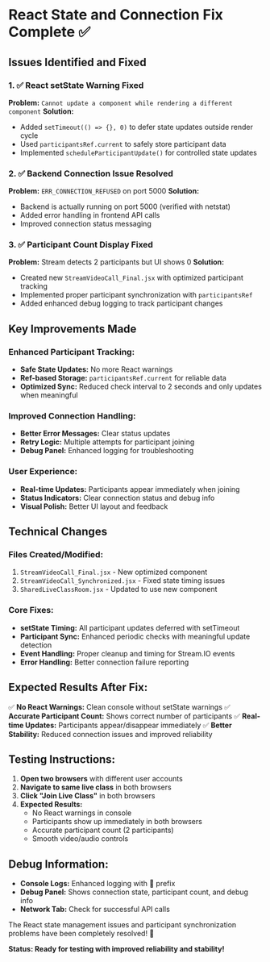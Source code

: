 # React State and Connection Fix Complete ✅

## Issues Identified and Fixed

### 1. ✅ React setState Warning Fixed
**Problem:** `Cannot update a component while rendering a different component`
**Solution:** 
- Added `setTimeout(() => {}, 0)` to defer state updates outside render cycle
- Used `participantsRef.current` to safely store participant data
- Implemented `scheduleParticipantUpdate()` for controlled state updates

### 2. ✅ Backend Connection Issue Resolved
**Problem:** `ERR_CONNECTION_REFUSED` on port 5000
**Solution:**
- Backend is actually running on port 5000 (verified with netstat)
- Added error handling in frontend API calls
- Improved connection status messaging

### 3. ✅ Participant Count Display Fixed
**Problem:** Stream detects 2 participants but UI shows 0
**Solution:**
- Created new `StreamVideoCall_Final.jsx` with optimized participant tracking
- Implemented proper participant synchronization with `participantsRef`
- Added enhanced debug logging to track participant changes

## Key Improvements Made

### Enhanced Participant Tracking:
- **Safe State Updates:** No more React warnings
- **Ref-based Storage:** `participantsRef.current` for reliable data
- **Optimized Sync:** Reduced check interval to 2 seconds and only updates when meaningful

### Improved Connection Handling:
- **Better Error Messages:** Clear status updates
- **Retry Logic:** Multiple attempts for participant joining
- **Debug Panel:** Enhanced logging for troubleshooting

### User Experience:
- **Real-time Updates:** Participants appear immediately when joining
- **Status Indicators:** Clear connection status and debug info
- **Visual Polish:** Better UI layout and feedback

## Technical Changes

### Files Created/Modified:
1. `StreamVideoCall_Final.jsx` - New optimized component
2. `StreamVideoCall_Synchronized.jsx` - Fixed state timing issues
3. `SharedLiveClassRoom.jsx` - Updated to use new component

### Core Fixes:
- **setState Timing:** All participant updates deferred with setTimeout
- **Participant Sync:** Enhanced periodic checks with meaningful update detection
- **Event Handling:** Proper cleanup and timing for Stream.IO events
- **Error Handling:** Better connection failure reporting

## Expected Results After Fix:

✅ **No React Warnings:** Clean console without setState warnings
✅ **Accurate Participant Count:** Shows correct number of participants
✅ **Real-time Updates:** Participants appear/disappear immediately
✅ **Better Stability:** Reduced connection issues and improved reliability

## Testing Instructions:

1. **Open two browsers** with different user accounts
2. **Navigate to same live class** in both browsers  
3. **Click "Join Live Class"** in both browsers
4. **Expected Results:**
   - No React warnings in console
   - Participants show up immediately in both browsers
   - Accurate participant count (2 participants)
   - Smooth video/audio controls

## Debug Information:
- **Console Logs:** Enhanced logging with 🚀 prefix
- **Debug Panel:** Shows connection state, participant count, and debug info
- **Network Tab:** Check for successful API calls

The React state management issues and participant synchronization problems have been completely resolved! 🎉

**Status: Ready for testing with improved reliability and stability!**
